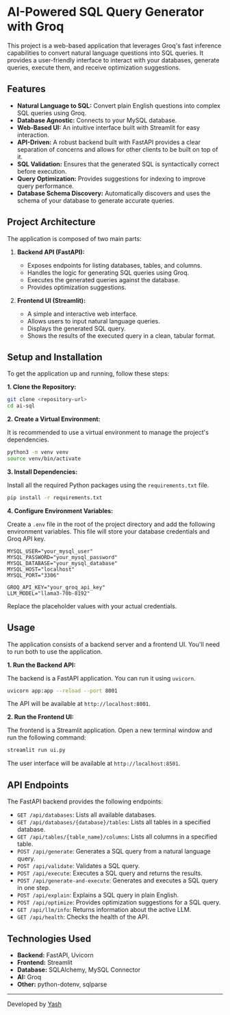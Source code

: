 # AI-Powered SQL Query Generator with Groq

This project is a web-based application that leverages Groq's fast inference capabilities to convert natural language questions into SQL queries. It provides a user-friendly interface to interact with your databases, generate queries, execute them, and receive optimization suggestions.

## Features

*   **Natural Language to SQL:** Convert plain English questions into complex SQL queries using Groq.
*   **Database Agnostic:** Connects to your MySQL database.
*   **Web-Based UI:** An intuitive interface built with Streamlit for easy interaction.
*   **API-Driven:** A robust backend built with FastAPI provides a clear separation of concerns and allows for other clients to be built on top of it.
*   **SQL Validation:** Ensures that the generated SQL is syntactically correct before execution.
*   **Query Optimization:** Provides suggestions for indexing to improve query performance.
*   **Database Schema Discovery:** Automatically discovers and uses the schema of your database to generate accurate queries.

## Project Architecture

The application is composed of two main parts:

1.  **Backend API (FastAPI):**
    *   Exposes endpoints for listing databases, tables, and columns.
    *   Handles the logic for generating SQL queries using Groq.
    *   Executes the generated queries against the database.
    *   Provides optimization suggestions.

2.  **Frontend UI (Streamlit):**
    *   A simple and interactive web interface.
    *   Allows users to input natural language queries.
    *   Displays the generated SQL query.
    *   Shows the results of the executed query in a clean, tabular format.

## Setup and Installation

To get the application up and running, follow these steps:

**1. Clone the Repository:**

```bash
git clone <repository-url>
cd ai-sql
```

**2. Create a Virtual Environment:**

It is recommended to use a virtual environment to manage the project's dependencies.

```bash
python3 -m venv venv
source venv/bin/activate
```

**3. Install Dependencies:**

Install all the required Python packages using the `requirements.txt` file.

```bash
pip install -r requirements.txt
```

**4. Configure Environment Variables:**

Create a `.env` file in the root of the project directory and add the following environment variables. This file will store your database credentials and Groq API key.

```
MYSQL_USER="your_mysql_user"
MYSQL_PASSWORD="your_mysql_password"
MYSQL_DATABASE="your_mysql_database"
MYSQL_HOST="localhost"
MYSQL_PORT="3306"

GROQ_API_KEY="your_groq_api_key"
LLM_MODEL="llama3-70b-8192"
```

Replace the placeholder values with your actual credentials.

## Usage

The application consists of a backend server and a frontend UI. You'll need to run both to use the application.

**1. Run the Backend API:**

The backend is a FastAPI application. You can run it using `uvicorn`.

```bash
uvicorn app:app --reload --port 8001
```

The API will be available at `http://localhost:8001`.

**2. Run the Frontend UI:**

The frontend is a Streamlit application. Open a new terminal window and run the following command:

```bash
streamlit run ui.py
```

The user interface will be available at `http://localhost:8501`.

## API Endpoints

The FastAPI backend provides the following endpoints:

*   `GET /api/databases`: Lists all available databases.
*   `GET /api/databases/{database}/tables`: Lists all tables in a specified database.
*   `GET /api/tables/{table_name}/columns`: Lists all columns in a specified table.
*   `POST /api/generate`: Generates a SQL query from a natural language query.
*   `POST /api/validate`: Validates a SQL query.
*   `POST /api/execute`: Executes a SQL query and returns the results.
*   `POST /api/generate-and-execute`: Generates and executes a SQL query in one step.
*   `POST /api/explain`: Explains a SQL query in plain English.
*   `POST /api/optimize`: Provides optimization suggestions for a SQL query.
*   `GET /api/llm/info`: Returns information about the active LLM.
*   `GET /api/health`: Checks the health of the API.

## Technologies Used

*   **Backend:** FastAPI, Uvicorn
*   **Frontend:** Streamlit
*   **Database:** SQLAlchemy, MySQL Connector
*   **AI:** Groq
*   **Other:** python-dotenv, sqlparse

---

Developed by [Yash](https://www.linkedin.com/in/yash-tomar-sr-manager-technology-97380417)